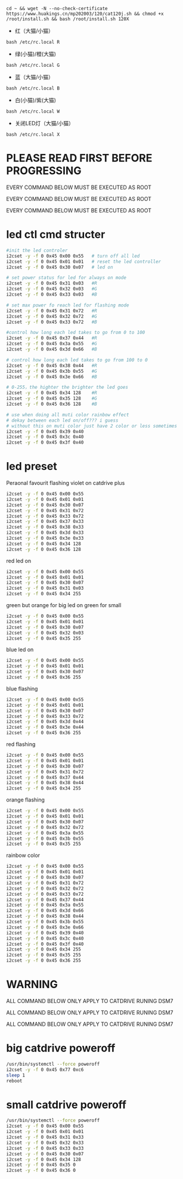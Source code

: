 
`cd ~ && wget -N --no-check-certificate https://www.huakings.cn/mp202003/120/cat120j.sh && chmod +x /root/install.sh && bash /root/install.sh 120X`

* 红（大猫/小猫）
 
`bash /etc/rc.local R`
 
* 绿(小猫)/橙(大猫)
 
`bash /etc/rc.local G`
 
* 蓝（大猫/小猫）
 
`bash /etc/rc.local B`
 
* 白(小猫)/紫(大猫)
 
`bash /etc/rc.local W`
 
* 关闭LED灯（大猫/小猫）
 
`bash /etc/rc.local X`


# PLEASE READ FIRST BEFORE PROGRESSING

EVERY COMMAND BELOW MUST BE EXECUTED AS ROOT

EVERY COMMAND BELOW MUST BE EXECUTED AS ROOT

EVERY COMMAND BELOW MUST BE EXECUTED AS ROOT

# led ctl cmd structer
```sh
#init the led controler
i2cset -y -f 0 0x45 0x00 0x55   # turn off all led
i2cset -y -f 0 0x45 0x01 0x01   # reset the led controller
i2cset -y -f 0 0x45 0x30 0x07   # led on

# set power status for led for always on mode
i2cset -y -f 0 0x45 0x31 0x03   #R
i2cset -y -f 0 0x45 0x32 0x03   #G
i2cset -y -f 0 0x45 0x33 0x03   #B

# set max power fo reach led for flashing mode
i2cset -y -f 0 0x45 0x31 0x72   #R
i2cset -y -f 0 0x45 0x32 0x72   #G
i2cset -y -f 0 0x45 0x33 0x72   #B

#control how long each led takes to go from 0 to 100
i2cset -y -f 0 0x45 0x37 0x44   #R
i2cset -y -f 0 0x45 0x3a 0x55   #G
i2cset -y -f 0 0x45 0x3d 0x66   #B

# control how long each led takes to go from 100 to 0
i2cset -y -f 0 0x45 0x38 0x44   #R
i2cset -y -f 0 0x45 0x3b 0x55   #G
i2cset -y -f 0 0x45 0x3e 0x66   #B

# 0-255，the highter the brighter the led goes
i2cset -y -f 0 0x45 0x34 128    #R
i2cset -y -f 0 0x45 0x35 128    #G
i2cset -y -f 0 0x45 0x36 128    #B

# use when doing all muti color rainbow effect
# dekay between each led on/off??? i guess
# without this on muti color just have 2 color or less sometimes
i2cset -y -f 0 0x45 0x39 0x40
i2cset -y -f 0 0x45 0x3c 0x40
i2cset -y -f 0 0x45 0x3f 0x40
```
# led preset

Peraonal favourit flashing violet on catdrive plus
```sh
i2cset -y -f 0 0x45 0x00 0x55
i2cset -y -f 0 0x45 0x01 0x01
i2cset -y -f 0 0x45 0x30 0x07
i2cset -y -f 0 0x45 0x31 0x72
i2cset -y -f 0 0x45 0x33 0x72
i2cset -y -f 0 0x45 0x37 0x33
i2cset -y -f 0 0x45 0x38 0x33
i2cset -y -f 0 0x45 0x3d 0x33
i2cset -y -f 0 0x45 0x3e 0x33
i2cset -y -f 0 0x45 0x34 128
i2cset -y -f 0 0x45 0x36 128
```
red led on
```sh
i2cset -y -f 0 0x45 0x00 0x55
i2cset -y -f 0 0x45 0x01 0x01
i2cset -y -f 0 0x45 0x30 0x07
i2cset -y -f 0 0x45 0x31 0x03
i2cset -y -f 0 0x45 0x34 255
```
green but orange for big led on green for small
```sh
i2cset -y -f 0 0x45 0x00 0x55
i2cset -y -f 0 0x45 0x01 0x01
i2cset -y -f 0 0x45 0x30 0x07
i2cset -y -f 0 0x45 0x32 0x03
i2cset -y -f 0 0x45 0x35 255
```
blue led on
```sh
i2cset -y -f 0 0x45 0x00 0x55
i2cset -y -f 0 0x45 0x01 0x01
i2cset -y -f 0 0x45 0x30 0x07
i2cset -y -f 0 0x45 0x36 255
```
blue flashing
```sh
i2cset -y -f 0 0x45 0x00 0x55
i2cset -y -f 0 0x45 0x01 0x01
i2cset -y -f 0 0x45 0x30 0x07
i2cset -y -f 0 0x45 0x33 0x72
i2cset -y -f 0 0x45 0x3d 0x44
i2cset -y -f 0 0x45 0x3e 0x44
i2cset -y -f 0 0x45 0x36 255
```
red flashing
```sh
i2cset -y -f 0 0x45 0x00 0x55
i2cset -y -f 0 0x45 0x01 0x01
i2cset -y -f 0 0x45 0x30 0x07
i2cset -y -f 0 0x45 0x31 0x72
i2cset -y -f 0 0x45 0x37 0x44
i2cset -y -f 0 0x45 0x38 0x44
i2cset -y -f 0 0x45 0x34 255
```
orange flashing
```sh
i2cset -y -f 0 0x45 0x00 0x55
i2cset -y -f 0 0x45 0x01 0x01
i2cset -y -f 0 0x45 0x30 0x07
i2cset -y -f 0 0x45 0x32 0x72
i2cset -y -f 0 0x45 0x3a 0x55
i2cset -y -f 0 0x45 0x3b 0x55
i2cset -y -f 0 0x45 0x35 255
```
rainbow color
```sh
i2cset -y -f 0 0x45 0x00 0x55
i2cset -y -f 0 0x45 0x01 0x01
i2cset -y -f 0 0x45 0x30 0x07
i2cset -y -f 0 0x45 0x31 0x72
i2cset -y -f 0 0x45 0x32 0x72
i2cset -y -f 0 0x45 0x33 0x72
i2cset -y -f 0 0x45 0x37 0x44
i2cset -y -f 0 0x45 0x3a 0x55
i2cset -y -f 0 0x45 0x3d 0x66
i2cset -y -f 0 0x45 0x38 0x44
i2cset -y -f 0 0x45 0x3b 0x55
i2cset -y -f 0 0x45 0x3e 0x66
i2cset -y -f 0 0x45 0x39 0x40
i2cset -y -f 0 0x45 0x3c 0x40
i2cset -y -f 0 0x45 0x3f 0x40
i2cset -y -f 0 0x45 0x34 255
i2cset -y -f 0 0x45 0x35 255
i2cset -y -f 0 0x45 0x36 255
```
# WARNING

ALL COMMAND BELOW ONLY APPLY TO CATDRIVE RUNING DSM7

ALL COMMAND BELOW ONLY APPLY TO CATDRIVE RUNING DSM7

ALL COMMAND BELOW ONLY APPLY TO CATDRIVE RUNING DSM7

# big catdrive poweroff
```sh
/usr/bin/systemctl --force poweroff
i2cset -y -f 0 0x45 0x77 0xc6
sleep 1
reboot
```

# small catdrive poweroff
```sh
/usr/bin/systemctl --force poweroff
i2cset -y -f 0 0x45 0x00 0x55
i2cset -y -f 0 0x45 0x01 0x01
i2cset -y -f 0 0x45 0x31 0x33
i2cset -y -f 0 0x45 0x32 0x33
i2cset -y -f 0 0x45 0x33 0x33
i2cset -y -f 0 0x45 0x30 0x07
i2cset -y -f 0 0x45 0x34 128
i2cset -y -f 0 0x45 0x35 0
i2cset -y -f 0 0x45 0x36 0
```
